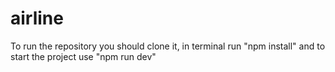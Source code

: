 # airline

To run the repository you should clone it, in terminal run "npm install" and to start the project use "npm run dev"
